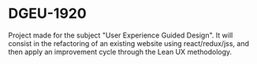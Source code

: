 # DGEU-1920
Project made for the subject "User Experience Guided Design". It will consist in the refactoring of an existing website using react/redux/jss, and then apply an improvement cycle through the Lean UX methodology.
